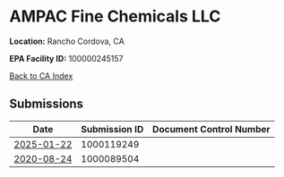 # AMPAC Fine Chemicals LLC

**Location:** Rancho Cordova, CA

**EPA Facility ID:** 100000245157

[Back to CA Index](../../index.md)

## Submissions

| Date | Submission ID | Document Control Number |
|------|--------------|-------------------------|
| [2025-01-22](submissions/1000119249.md) | 1000119249 |  |
| [2020-08-24](submissions/1000089504.md) | 1000089504 |  |
